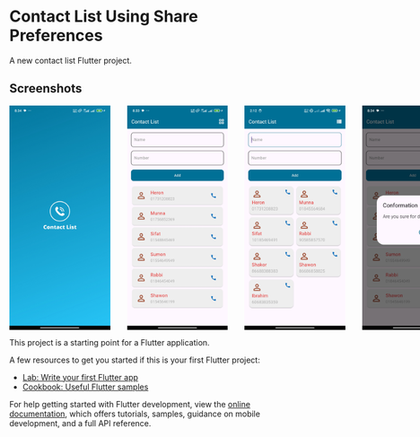 # Contact List Using Share Preferences

A new contact list Flutter project.

## Screenshots

<div style="display:flex">
    <img src="screenshots/sc01.jpg" alt="Home Screen" width="200" height="400" style="margin-right: 30px;">
    <img src="screenshots/sc02.jpg" alt="Home Screen" width="200" height="400" style="margin-right: 30px;">
    <img src="screenshots/sc04.jpg" alt="Home Screen" width="200" height="400" style="margin-right: 30px;">
    <img src="screenshots/sc03.jpg" alt="Home Screen" width="200" height="400" style="margin-right: 30px;">
</div>

This project is a starting point for a Flutter application.

A few resources to get you started if this is your first Flutter project:

- [Lab: Write your first Flutter app](https://docs.flutter.dev/get-started/codelab)
- [Cookbook: Useful Flutter samples](https://docs.flutter.dev/cookbook)

For help getting started with Flutter development, view the
[online documentation](https://docs.flutter.dev/), which offers tutorials,
samples, guidance on mobile development, and a full API reference.
